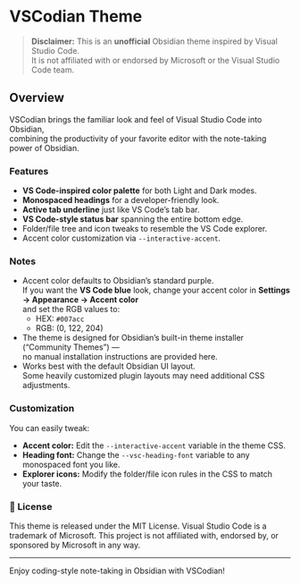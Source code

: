 # VSCodian Theme

> **Disclaimer:** This is an **unofficial** Obsidian theme inspired by Visual Studio Code.  
> It is not affiliated with or endorsed by Microsoft or the Visual Studio Code team.

## Overview

VSCodian brings the familiar look and feel of Visual Studio Code into Obsidian,  
combining the productivity of your favorite editor with the note-taking power of Obsidian.

### Features

- **VS Code-inspired color palette** for both Light and Dark modes.
- **Monospaced headings** for a developer-friendly look.
- **Active tab underline** just like VS Code’s tab bar.
- **VS Code-style status bar** spanning the entire bottom edge.
- Folder/file tree and icon tweaks to resemble the VS Code explorer.
- Accent color customization via `--interactive-accent`.

### Notes

- Accent color defaults to Obsidian’s standard purple.  
  If you want the **VS Code blue** look, change your accent color in **Settings → Appearance → Accent color**  
  and set the RGB values to:  
  - HEX: `#007acc`
  - RGB: (0, 122, 204)
- The theme is designed for Obsidian’s built-in theme installer (“Community Themes”) —  
  no manual installation instructions are provided here.
- Works best with the default Obsidian UI layout.  
  Some heavily customized plugin layouts may need additional CSS adjustments.

### Customization

You can easily tweak:

- **Accent color:** Edit the `--interactive-accent` variable in the theme CSS.
- **Heading font:** Change the `--vsc-heading-font` variable to any monospaced font you like.
- **Explorer icons:** Modify the folder/file icon rules in the CSS to match your taste.

### 📜 License

This theme is released under the MIT License.
Visual Studio Code is a trademark of Microsoft.
This project is not affiliated with, endorsed by, or sponsored by Microsoft in any way.

---

Enjoy coding-style note-taking in Obsidian with VSCodian!
